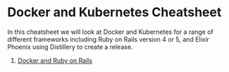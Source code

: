 # Docker and Kubernetes Cheatsheet

In this cheatsheet we will look at Docker and Kubernetes for a range of different frameworks including Ruby on Rails version 4 or 5, and Elixir Phoenix using Distillery to create a release.

1. [Docker and Ruby on Rails](docs/docker-and-ruby-on-rails.md)
